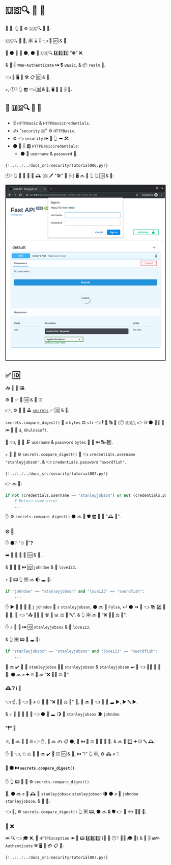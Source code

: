 # 🇺🇸🔍 🔰 🔐

🙅 💼, 👆 💪 ⚙️ 🇺🇸🔍 🔰 🔐.

🇺🇸🔍 🔰 🔐, 🈸 ⌛ 🎚 👈 🔌 🆔 &amp; 🔐.

🚥 ⚫️ 🚫 📨 ⚫️, ⚫️ 📨 🇺🇸🔍 4️⃣0️⃣1️⃣ "⛔" ❌.

&amp; 📨 🎚 `WWW-Authenticate` ⏮️ 💲 `Basic`, &amp; 📦 `realm` 🔢.

👈 💬 🖥 🎦 🛠️ 📋 🆔 &amp; 🔐.

⤴️, 🕐❔ 👆 🆎 👈 🆔 &amp; 🔐, 🖥 📨 👫 🎚 🔁.

## 🙅 🇺🇸🔍 🔰 🔐

* 🗄 `HTTPBasic` &amp; `HTTPBasicCredentials`.
* ✍ "`security` ⚖" ⚙️ `HTTPBasic`.
* ⚙️ 👈 `security` ⏮️ 🔗 👆 *➡ 🛠️*.
* ⚫️ 📨 🎚 🆎 `HTTPBasicCredentials`:
    * ⚫️ 🔌 `username` &amp; `password` 📨.

```Python hl_lines="2  6  10"
{!../../../docs_src/security/tutorial006.py!}
```

🕐❔ 👆 🔄 📂 📛 🥇 🕰 (⚖️ 🖊 "🛠️" 🔼 🩺) 🖥 🔜 💭 👆 👆 🆔 &amp; 🔐:

<img src="/img/tutorial/security/image12.png">

## ✅ 🆔

📥 🌅 🏁 🖼.

⚙️ 🔗 ✅ 🚥 🆔 &amp; 🔐 ☑.

👉, ⚙️ 🐍 🐩 🕹 <a href="https://docs.python.org/3/library/secrets.html" class="external-link" target="_blank">`secrets`</a> ✅ 🆔 &amp; 🔐.

`secrets.compare_digest()` 💪 ✊ `bytes` ⚖️ `str` 👈 🕴 🔌 🔠 🦹 (🕐 🇪🇸), 👉 ⛓ ⚫️ 🚫🔜 👷 ⏮️ 🦹 💖 `á`, `KhulnaSoft`.

🍵 👈, 👥 🥇 🗜 `username` &amp; `password` `bytes` 🔢 👫 ⏮️ 🔠-8️⃣.

⤴️ 👥 💪 ⚙️ `secrets.compare_digest()` 🚚 👈 `credentials.username` `"stanleyjobson"`, &amp; 👈 `credentials.password` `"swordfish"`.

```Python hl_lines="1  11-21"
{!../../../docs_src/security/tutorial007.py!}
```

👉 🔜 🎏:

```Python
if not (credentials.username == "stanleyjobson") or not (credentials.password == "swordfish"):
    # Return some error
    ...
```

✋️ ⚙️ `secrets.compare_digest()` ⚫️ 🔜 🔐 🛡 🆎 👊 🤙 "🕰 👊".

### ⏲ 👊

✋️ ⚫️❔ "⏲ 👊"❓

➡️ 🌈 👊 🔄 💭 🆔 &amp; 🔐.

&amp; 👫 📨 📨 ⏮️ 🆔 `johndoe` &amp; 🔐 `love123`.

⤴️ 🐍 📟 👆 🈸 🔜 🌓 🕳 💖:

```Python
if "johndoe" == "stanleyjobson" and "love123" == "swordfish":
    ...
```

✋️ ▶️️ 🙍 🐍 🔬 🥇 `j` `johndoe` 🥇 `s` `stanleyjobson`, ⚫️ 🔜 📨 `False`, ↩️ ⚫️ ⏪ 💭 👈 📚 2️⃣ 🎻 🚫 🎏, 💭 👈 "📤 🙅‍♂ 💪 🗑 🌅 📊 ⚖ 🎂 🔤". &amp; 👆 🈸 🔜 💬 "❌ 👩‍💻 ⚖️ 🔐".

✋️ ⤴️ 👊 🔄 ⏮️ 🆔 `stanleyjobsox` &amp; 🔐 `love123`.

&amp; 👆 🈸 📟 🔨 🕳 💖:

```Python
if "stanleyjobsox" == "stanleyjobson" and "love123" == "swordfish":
    ...
```

🐍 🔜 ✔️ 🔬 🎂 `stanleyjobso` 👯‍♂️ `stanleyjobsox` &amp; `stanleyjobson` ⏭ 🤔 👈 👯‍♂️ 🎻 🚫 🎏. ⚫️ 🔜 ✊ ➕ ⏲ 📨 🔙 "❌ 👩‍💻 ⚖️ 🔐".

#### 🕰 ❔ ℹ 👊

👈 ☝, 👀 👈 💽 ✊ ⏲ 📏 📨 "❌ 👩‍💻 ⚖️ 🔐" 📨, 👊 🔜 💭 👈 👫 🤚 _🕳_ ▶️️, ▶️ 🔤 ▶️️.

&amp; ⤴️ 👫 💪 🔄 🔄 🤔 👈 ⚫️ 🎲 🕳 🌖 🎏 `stanleyjobsox` 🌘 `johndoe`.

####  "🕴" 👊

↗️, 👊 🔜 🚫 🔄 🌐 👉 ✋, 👫 🔜 ✍ 📋 ⚫️, 🎲 ⏮️ 💯 ⚖️ 💯 💯 📍 🥈. &amp; 🔜 🤚 1️⃣ ➕ ☑ 🔤 🕰.

✋️ 🔨 👈, ⏲ ⚖️ 📆 👊 🔜 ✔️ 💭 ☑ 🆔 &amp; 🔐, ⏮️ "ℹ" 👆 🈸, ⚙️ 🕰 ✊ ❔.

#### 🔧 ⚫️ ⏮️ `secrets.compare_digest()`

✋️ 👆 📟 👥 🤙 ⚙️ `secrets.compare_digest()`.

📏, ⚫️ 🔜 ✊ 🎏 🕰 🔬 `stanleyjobsox` `stanleyjobson` 🌘 ⚫️ ✊ 🔬 `johndoe` `stanleyjobson`. &amp; 🎏 🔐.

👈 🌌, ⚙️ `secrets.compare_digest()` 👆 🈸 📟, ⚫️ 🔜 🔒 🛡 👉 🎂 ↔ 💂‍♂ 👊.

### 📨 ❌

⏮️ 🔍 👈 🎓 ❌, 📨 `HTTPException` ⏮️ 👔 📟 4️⃣0️⃣1️⃣ (🎏 📨 🕐❔ 🙅‍♂ 🎓 🚚) &amp; 🚮 🎚 `WWW-Authenticate` ⚒ 🖥 🎦 💳 📋 🔄:

```Python hl_lines="23-27"
{!../../../docs_src/security/tutorial007.py!}
```
